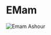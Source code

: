 # EMam
![Emam Ashour](https://user-images.githubusercontent.com/108588533/177012259-c959d571-1057-4eee-bbd6-8d9d8b3084cb.png)

